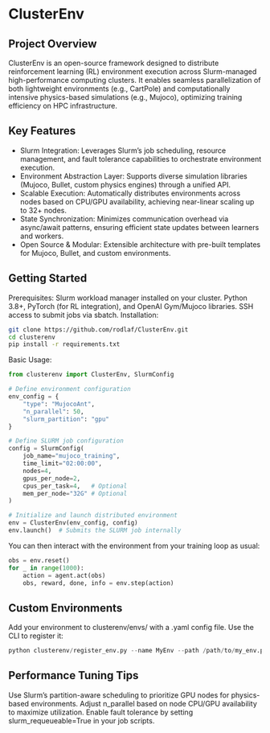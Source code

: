# ClusterEnv

## Project Overview

ClusterEnv is an open-source framework designed to distribute reinforcement learning (RL) environment execution across Slurm-managed high-performance computing clusters. It enables seamless parallelization of both lightweight environments (e.g., CartPole) and computationally intensive physics-based simulations (e.g., Mujoco), optimizing training efficiency on HPC infrastructure.

## Key Features

* Slurm Integration: Leverages Slurm’s job scheduling, resource management, and fault tolerance capabilities to orchestrate environment execution.
* Environment Abstraction Layer: Supports diverse simulation libraries (Mujoco, Bullet, custom physics engines) through a unified API.
* Scalable Execution: Automatically distributes environments across nodes based on CPU/GPU availability, achieving near-linear scaling up to 32+ nodes.
* State Synchronization: Minimizes communication overhead via async/await patterns, ensuring efficient state updates between learners and workers.
* Open Source & Modular: Extensible architecture with pre-built templates for Mujoco, Bullet, and custom environments.

## Getting Started
Prerequisites: 
Slurm workload manager installed on your cluster.
Python 3.8+, PyTorch (for RL integration), and OpenAI Gym/Mujoco libraries.
SSH access to submit jobs via sbatch.
Installation: 
```bash
git clone https://github.com/rodlaf/ClusterEnv.git
cd clusterenv
pip install -r requirements.txt
```

Basic Usage:
```python
from clusterenv import ClusterEnv, SlurmConfig

# Define environment configuration
env_config = {
    "type": "MujocoAnt",
    "n_parallel": 50,
    "slurm_partition": "gpu"
}

# Define SLURM job configuration
config = SlurmConfig(
    job_name="mujoco_training",
    time_limit="02:00:00",
    nodes=4,
    gpus_per_node=2,
    cpus_per_task=4,   # Optional
    mem_per_node="32G" # Optional
)

# Initialize and launch distributed environment
env = ClusterEnv(env_config, config)
env.launch()  # Submits the SLURM job internally
```

You can then interact with the environment from your training loop as usual:

```python
obs = env.reset()
for _ in range(1000):
    action = agent.act(obs)
    obs, reward, done, info = env.step(action)
```

## Custom Environments

Add your environment to clusterenv/envs/ with a .yaml config file.
Use the CLI to register it:

```python
python clusterenv/register_env.py --name MyEnv --path /path/to/my_env.py
```

## Performance Tuning Tips

Use Slurm’s partition-aware scheduling to prioritize GPU nodes for physics-based environments.
Adjust n_parallel based on node CPU/GPU availability to maximize utilization.
Enable fault tolerance by setting slurm_requeueable=True in your job scripts.
